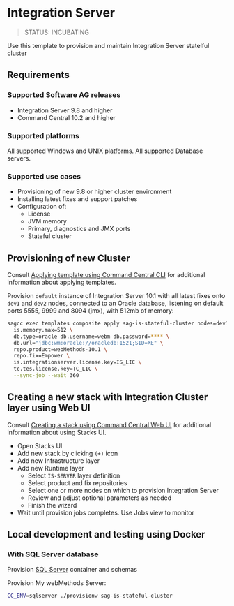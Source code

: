 <!-- Copyright 2013 - 2018 Software AG, Darmstadt, Germany and/or its licensors

   SPDX-License-Identifier: Apache-2.0

    Licensed under the Apache License, Version 2.0 (the "License");
    you may not use this file except in compliance with the License.
    You may obtain a copy of the License at

        http://www.apache.org/licenses/LICENSE-2.0

    Unless required by applicable law or agreed to in writing, software
    distributed under the License is distributed on an "AS IS" BASIS,
     WITHOUT WARRANTIES OR CONDITIONS OF ANY KIND, either express or implied.
     See the License for the specific language governing permissions and

     limitations under the License.                                                  

-->

# Integration Server

> STATUS: INCUBATING

Use this template to provision and maintain Integration Server statelful cluster

## Requirements

### Supported Software AG releases

* Integration Server 9.8 and higher
* Command Central 10.2 and higher

### Supported platforms

All supported Windows and UNIX platforms.
All supported Database servers.


### Supported use cases

* Provisioning of new 9.8 or higher cluster environment
* Installing latest fixes and support patches
* Configuration of:
  * License
  * JVM memory
  * Primary, diagnostics and JMX ports
  * Stateful cluster

## Provisioning of new Cluster

Consult [Applying template using Command Central CLI](https://github.com/SoftwareAG/sagdevops-templates/wiki/Using-default-templates#applying-template-using-command-central-cli) for additional information about applying templates.

Provision `default` instance of Integration Server 10.1 with all latest fixes onto `dev1` and `dev2` nodes,
connected to an Oracle database, listening on default ports 5555, 9999 and 8094 (jmx), with 512mb of memory:

```bash
sagcc exec templates composite apply sag-is-stateful-cluster nodes=dev1,dev2 \
  is.memory.max=512 \
  db.type=oracle db.username=webm db.password=**** \
  db.url="jdbc:wm:oracle://oracledb:1521;SID=XE" \
  repo.product=webMethods-10.1 \
  repo.fix=Empower \
  is.integrationserver.license.key=IS_LIC \
  tc.tes.license.key=TC_LIC \
  --sync-job --wait 360
```

## Creating a new stack with Integration Cluster layer using Web UI

Consult [Creating a stack using Command Central Web UI](https://github.com/SoftwareAG/sagdevops-templates/wiki/Using-default-templates#creating-a-new-stack-using-web-ui)
for additional information about using Stacks UI.

* Open Stacks UI
* Add new stack by clicking `(+)` icon
* Add new Infrastructure layer
* Add new Runtime layer
  * Select `IS-SERVER` layer definition
  * Select product and fix repositories
  * Select one or more nodes on which to provision Integration Server
  * Review and adjust optional parameters as needed
  * Finish the wizard
* Wait until provision jobs completes. Use Jobs view to monitor

## Local development and testing using Docker

### With SQL Server database

Provision [SQL Server](../sag-db-sqlserver) container and schemas

Provision My webMethods Server:

```bash
CC_ENV=sqlserver ./provisionw sag-is-stateful-cluster
```